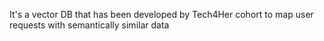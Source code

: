It's a vector DB that has been developed by Tech4Her cohort to map user requests with semantically similar data